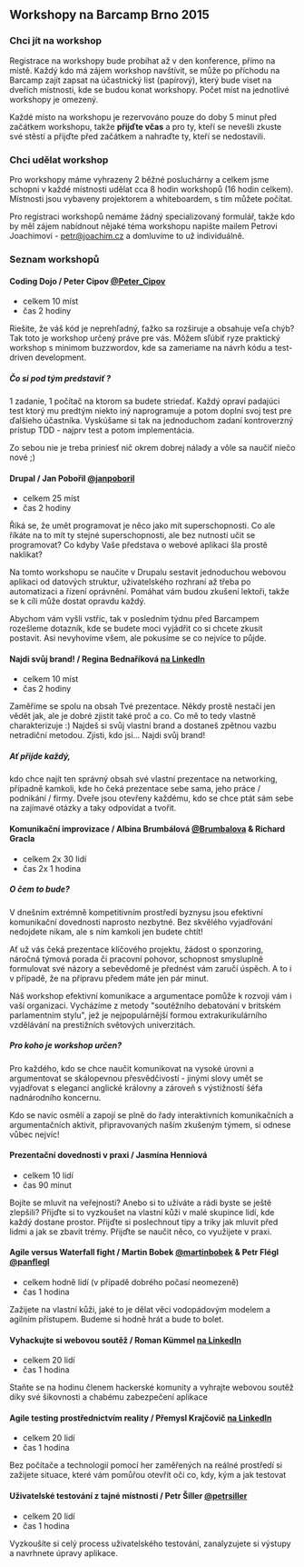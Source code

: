 Workshopy na Barcamp Brno 2015
------------------------------

### Chci jít na workshop
Registrace na workshopy bude probíhat až v den konference, přímo na místě. Každý kdo má zájem workshop navštívit, se může po příchodu na Barcamp zajít zapsat na účastnický list (papírový), který bude viset na dveřích místnosti, kde se budou konat workshopy. Počet míst na jednotlivé workshopy je omezený.

Každé místo na workshopu je rezervováno pouze do doby 5 minut před začátkem workshopu, takže __přijďte včas__ a pro ty, kteří se nevešli zkuste své stěstí a přijďte před začátkem a nahraďte ty, kteří se nedostavili.

### Chci udělat workshop
Pro workshopy máme vyhrazeny 2 běžné posluchárny a celkem jsme schopni v každé místnosti udělat cca 8 hodin workshopů (16 hodin celkem). Místnosti jsou vybaveny projektorem a whiteboardem, s tím můžete počítat.

Pro registraci workshopů nemáme žádný specializovaný formulář, takže kdo by měl zájem nabídnout nějaké téma workshopu napište mailem Petrovi Joachimovi - <petr@joachim.cz> a domluvíme to už individuálně.

### Seznam workshopů
#### Coding Dojo / Peter Cipov [@Peter_Cipov](https://twitter.com/Peter_Cipov)
 - celkem 10 míst
 - čas 2 hodiny

Riešite, že váš kód je neprehľadný, ťažko sa rozširuje a obsahuje veľa chýb? Tak toto je workshop určený práve pre vás. Môžem sľúbiť ryze praktický workshop s minimom buzzwordov, kde sa zameriame na návrh kódu a test-driven development. 

##### Čo si pod tým predstaviť ?
1 zadanie, 1 počítač na ktorom sa budete striedať. Každý opraví padajúci test ktorý mu predtým niekto iný naprogramuje a potom doplní svoj test pre ďalšieho účastníka. Vyskúšame si tak na jednoduchom zadaní kontroverzný prístup TDD - najprv test a potom implementácia.

Zo sebou nie je treba priniesť nič okrem dobrej nálady a vôle sa naučiť niečo nové ;)

#### Drupal / Jan Pobořil [@janpoboril](https://twitter.com/janpoboril)
 - celkem 25 míst
 - čas 2 hodiny

Říká se, že umět programovat je něco jako mít superschopnosti. Co ale říkáte na to mít ty stejné superschopnosti, ale bez nutnosti učit se programovat? Co kdyby Vaše představa o webové aplikaci šla prostě naklikat?

Na tomto workshopu se naučite v Drupalu sestavit jednoduchou webovou aplikaci od datových struktur, uživatelského rozhraní až třeba po automatizaci a řízení oprávnění. Pomáhat vám budou zkušení lektoři, takže se k cíli může dostat opravdu každý.
 
Abychom vám vyšli vstříc, tak v posledním týdnu před Barcampem rozešleme dotazník, kde se budete moci vyjádřit co si chcete zkusit postavit. Asi nevyhovíme všem, ale pokusíme se co nejvíce to půjde.

#### Najdi svůj brand! / Regina Bednaříková [na LinkedIn](https://www.linkedin.com/pub/regina-bedna%C5%99%C3%ADkov%C3%A1/96/781/558)
 - celkem 10 míst
 - čas 2 hodiny

Zaměříme se spolu na obsah Tvé prezentace. Někdy prostě nestačí jen vědět jak, ale je dobré zjistit také proč a co. Co mě to tedy vlastně charakterizuje :) Najdeš si svůj vlastní brand a dostaneš zpětnou vazbu netradiční metodou. Zjisti, kdo jsi... Najdi svůj brand!

##### Ať přijde každý,
kdo chce najít ten správný obsah své vlastní prezentace na networking, případně kamkoli, kde ho čeká prezentace sebe sama, jeho práce / podnikání / firmy. Dveře jsou otevřeny každému, kdo se chce ptát sám sebe na zajímavé otázky a taky odpovídat a tvořit.

#### Komunikační improvizace / Albina Brumbálová [@Brumbalova](https://twitter.com/Brumbalova) & Richard Gracla
 - celkem 2x 30 lidí
 - čas 2x 1 hodina

##### O čem to bude?
V dnešním extrémně kompetitivním prostředí byznysu jsou efektivní komunikační dovednosti naprosto nezbytné. Bez skvělého vyjadřování nedojdete nikam, ale s ním kamkoli jen budete chtít! 

Ať už vás čeká prezentace klíčového projektu, žádost o sponzoring, náročná týmová porada či pracovní pohovor, schopnost smysluplně formulovat své názory a sebevědomě je přednést vám zaručí úspěch. A to i v případě, že na přípravu předem máte jen pár minut. 

Náš workshop efektivní komunikace a argumentace pomůže k rozvoji vám i vaší organizaci. Vycházíme z metody "soutěžního debatování v britském parlamentním stylu", jež je nejpopulárnější formou extrakurikulárního vzdělávání na prestižních světových univerzitách.

##### Pro koho je workshop určen?
Pro každého, kdo se chce naučit komunikovat na vysoké úrovni a argumentovat se skálopevnou přesvědčivostí - jinými slovy umět se vyjadřovat s elegancí anglické královny a zároveň s výstižností šéfa nadnárodního koncernu. 

Kdo se navíc osmělí a zapojí se plně do řady interaktivních komunikačních a argumentačních aktivit, připravovaných naším zkušeným týmem, si odnese vůbec nejvíc!

#### Prezentační dovednosti v praxi / Jasmína Henniová
 - celkem 10 lidí
 - čas 90 minut

Bojíte se mluvit na veřejnosti? Anebo si to užíváte a rádi byste se ještě zlepšili? Přijďte si to vyzkoušet na vlastní kůži v malé skupince lidí, kde každý dostane prostor. Přijďte si poslechnout tipy a triky jak mluvit před lidmi a jak se zbavit trémy. Přijďte se naučit něco, co využijete v praxi.

#### Agile versus Waterfall fight / Martin Bobek [@martinbobek](https://twitter.com/martinbobek) & Petr Flégl [@panflegl](https://twitter.com/panflegl)
 - celkem hodně lidí (v případě dobrého počasí neomezeně)
 - čas 1 hodina

Zažijete na vlastní kůži, jaké to je dělat věci vodopádovým modelem a agilním přístupem. Budeme si hodně hrát a bude to bolet.
             
#### Vyhackujte si webovou soutěž / Roman Kümmel [na LinkedIn](https://www.linkedin.com/pub/roman-k%C3%BCmmel/55/770/673)
 - celkem 20 lidí
 - čas 1 hodina

Staňte se na hodinu členem hackerské komunity a vyhrajte webovou soutěž díky své šikovnosti a chabému zabezpečení aplikace
 
#### Agile testing prostřednictvím reality / Přemysl Krajčovič [na LinkedIn](https://www.linkedin.com/in/premyslkrajcovic)
 - celkem 20 lidí
 - čas 1 hodina

Bez počítače a technologií pomocí her zaměřených na reálné prostředí si zažijete situace, které vám pomůřou otevřít oči co, kdy, kým a jak testovat
 
#### Uživatelské testování z tajné místnosti / Petr Šiller [@petrsiller](https://twitter.com/petrsiller)
 - celkem 20 lidí
 - čas 1 hodina

Vyzkoušíte si celý process uživatelského testování, zanalyzujete si výstupy a navrhnete úpravy aplikace.